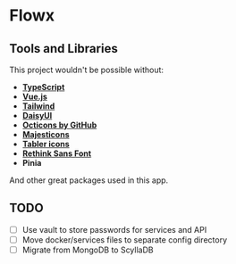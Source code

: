 # Flowx

## Tools and Libraries

This project wouldn't be possible without:

- [**TypeScript**](https://www.typescriptlang.org)
- [**Vue.js**](https://vuejs.org)
- [**Tailwind**](https://tailwindcss.com)
- [**DaisyUI**](https://daisyui.com)
- [**Octicons by GitHub**](https://github.com/primer/octicons)
- [**Majesticons**](https://github.com/halfmage)
- [**Tabler icons**](https://github.com/tabler/tabler-icons)
- [**Rethink Sans Font**](https://fonts.google.com/specimen/Rethink+Sans/about?query=rethink+sans)
- **Pinia**

And other great packages used in this app.

## TODO

- [ ] Use vault to store passwords for services and API
- [ ] Move docker/services files to separate config directory
- [ ] Migrate from MongoDB to ScyllaDB
